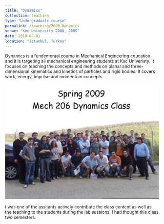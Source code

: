 ```yaml
---
title: "Dynamics"
collection: teaching
type: "Undergraduate course"
permalink: /teaching/2008-Dynamics
venue: "Koc University 2008, 2009"
date: 2010-08-01
location: "Istanbul, Turkey"
---
```


Dynamics is a fundemental course in Mechanical Engineering education and 
it is targeting all mechanical engineering students at Koc Univeristy. It
focuses on teaching the concepts and methods on planar and three-dimensional 
kinematics and kinetics of particles and rigid bodies. It covers work, energy, 
impulse and momentum concepts

![](https://github.com/bankh/bankh.github.io/blob/master/images/2009-dynamics.jpg)

I was one of the assitants actively contribute the class content as well as the
teaching to the students during the lab sessions. I had thought this class two
semesters.
